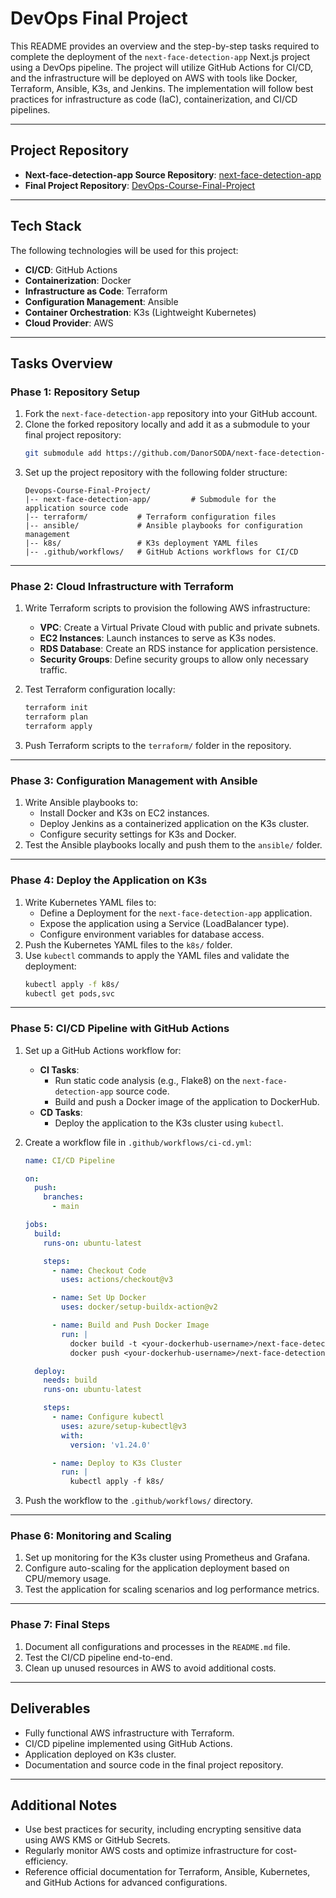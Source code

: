 # DevOps Final Project

This README provides an overview and the step-by-step tasks required to complete the deployment of the `next-face-detection-app`  Next.js project using a DevOps pipeline. The project will utilize GitHub Actions for CI/CD, and the infrastructure will be deployed on AWS with tools like Docker, Terraform, Ansible, K3s, and Jenkins. The implementation will follow best practices for infrastructure as code (IaC), containerization, and CI/CD pipelines.

---

## Project Repository
- **Next-face-detection-app Source Repository**: [next-face-detection-app](https://github.com/DanorSODA/next-face-detection-app)
- **Final Project Repository**: [DevOps-Course-Final-Project](https://github.com/DanorSODA/Devops-Course-Final-Project)

---

## Tech Stack
The following technologies will be used for this project:
- **CI/CD**: GitHub Actions
- **Containerization**: Docker
- **Infrastructure as Code**: Terraform
- **Configuration Management**: Ansible
- **Container Orchestration**: K3s (Lightweight Kubernetes)
- **Cloud Provider**: AWS

---

## Tasks Overview
### **Phase 1: Repository Setup**
1. Fork the `next-face-detection-app` repository into your GitHub account.
2. Clone the forked repository locally and add it as a submodule to your final project repository:
   ```bash
   git submodule add https://github.com/DanorSODA/next-face-detection-app
   ```
3. Set up the project repository with the following folder structure:
   ```
   Devops-Course-Final-Project/
   |-- next-face-detection-app/         # Submodule for the application source code
   |-- terraform/           # Terraform configuration files
   |-- ansible/             # Ansible playbooks for configuration management
   |-- k8s/                 # K3s deployment YAML files
   |-- .github/workflows/   # GitHub Actions workflows for CI/CD
   ```

---

### **Phase 2: Cloud Infrastructure with Terraform**
1. Write Terraform scripts to provision the following AWS infrastructure:
   - **VPC**: Create a Virtual Private Cloud with public and private subnets.
   - **EC2 Instances**: Launch instances to serve as K3s nodes.
   - **RDS Database**: Create an RDS instance for application persistence.
   - **Security Groups**: Define security groups to allow only necessary traffic.

2. Test Terraform configuration locally:
   ```bash
   terraform init
   terraform plan
   terraform apply
   ```
3. Push Terraform scripts to the `terraform/` folder in the repository.

---

### **Phase 3: Configuration Management with Ansible**
1. Write Ansible playbooks to:
   - Install Docker and K3s on EC2 instances.
   - Deploy Jenkins as a containerized application on the K3s cluster.
   - Configure security settings for K3s and Docker.
2. Test the Ansible playbooks locally and push them to the `ansible/` folder.

---

### **Phase 4: Deploy the Application on K3s**
1. Write Kubernetes YAML files to:
   - Define a Deployment for the `next-face-detection-app` application.
   - Expose the application using a Service (LoadBalancer type).
   - Configure environment variables for database access.
2. Push the Kubernetes YAML files to the `k8s/` folder.
3. Use `kubectl` commands to apply the YAML files and validate the deployment:
   ```bash
   kubectl apply -f k8s/
   kubectl get pods,svc
   ```

---

### **Phase 5: CI/CD Pipeline with GitHub Actions**
1. Set up a GitHub Actions workflow for:
   - **CI Tasks**:
     - Run static code analysis (e.g., Flake8) on the `next-face-detection-app` source code.
     - Build and push a Docker image of the application to DockerHub.
   - **CD Tasks**:
     - Deploy the application to the K3s cluster using `kubectl`.

2. Create a workflow file in `.github/workflows/ci-cd.yml`:
   ```yaml
   name: CI/CD Pipeline

   on:
     push:
       branches:
         - main

   jobs:
     build:
       runs-on: ubuntu-latest

       steps:
         - name: Checkout Code
           uses: actions/checkout@v3

         - name: Set Up Docker
           uses: docker/setup-buildx-action@v2

         - name: Build and Push Docker Image
           run: |
             docker build -t <your-dockerhub-username>/next-face-detection-app:latest .
             docker push <your-dockerhub-username>/next-face-detection-app:latest

     deploy:
       needs: build
       runs-on: ubuntu-latest

       steps:
         - name: Configure kubectl
           uses: azure/setup-kubectl@v3
           with:
             version: 'v1.24.0'

         - name: Deploy to K3s Cluster
           run: |
             kubectl apply -f k8s/
   ```

3. Push the workflow to the `.github/workflows/` directory.

---

### **Phase 6: Monitoring and Scaling**
1. Set up monitoring for the K3s cluster using Prometheus and Grafana.
2. Configure auto-scaling for the application deployment based on CPU/memory usage.
3. Test the application for scaling scenarios and log performance metrics.

---

### **Phase 7: Final Steps**
1. Document all configurations and processes in the `README.md` file.
2. Test the CI/CD pipeline end-to-end.
3. Clean up unused resources in AWS to avoid additional costs.

---

## Deliverables
- Fully functional AWS infrastructure with Terraform.
- CI/CD pipeline implemented using GitHub Actions.
- Application deployed on K3s cluster.
- Documentation and source code in the final project repository.

---

## Additional Notes
- Use best practices for security, including encrypting sensitive data using AWS KMS or GitHub Secrets.
- Regularly monitor AWS costs and optimize infrastructure for cost-efficiency.
- Reference official documentation for Terraform, Ansible, Kubernetes, and GitHub Actions for advanced configurations.

